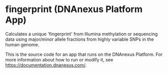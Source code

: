<!-- dx-header -->
# fingerprint (DNAnexus Platform App)

Calculates a unique 'fingerprint' from Illumina methylation or sequencing data using major/minor allele fractions from highly variable SNPs in the human genome.

This is the source code for an app that runs on the DNAnexus Platform.
For more information about how to run or modify it, see
https://documentation.dnanexus.com/.
<!-- /dx-header -->

<!--
Doesn't work. 
```

-rw-r--r-- 1 root     root     3.0K Nov  6 19:10 job-Gb4YQBj9ZYgX9xJ7J4ZKBf6k.code.sh
-rw-r--r-- 1 dnanexus dnanexus  198 Nov  6 19:09 job_input.json
-rw-r--r-- 1 root     root      41K Nov  6 19:12 snp_set
ls /
total 24K
lrwxrwxrwx   1 root   root       7 Oct 11 21:39 bin -> usr/bin
drwxr-xr-x   1 root   root       0 Oct 11 21:47 boot
drwxr-xr-x   6 root   root     540 Nov  6 19:09 dev
drwxr-xr-x   1 root   root    3.5K Nov  6 19:09 etc
drwxr-xr-x   1 root   root      16 Oct 16 19:42 home
lrwxrwxrwx   1 root   root       7 Oct 11 21:39 lib -> usr/lib
lrwxrwxrwx   1 root   root       9 Oct 11 21:39 lib32 -> usr/lib32
lrwxrwxrwx   1 root   root       9 Oct 11 21:39 lib64 -> usr/lib64
lrwxrwxrwx   1 root   root      10 Oct 11 21:39 libx32 -> usr/libx32
drwxr-xr-x   1 root   root       0 Oct 11 21:39 media
drwxr-xr-x   1 root   root       0 Oct 11 21:39 mnt
-rw-r--r--   1 root   root       0 Nov  6 19:09 no_dstat
drwxr-xr-x   1 root   root      36 Nov  6 19:09 opt
dr-xr-xr-x 286 nobody nogroup    0 Nov  6 19:09 proc
drwxr-xr-x   1 root   root      22 Nov  6 19:09 resources
drwx------   1 root   root      58 Oct 16 19:49 root
drwxr-xr-x  23 root   root     800 Nov  6 19:10 run
lrwxrwxrwx   1 root   root       8 Oct 11 21:39 sbin -> usr/sbin
drwxr-xr-x   1 root   root      40 Oct 16 19:41 snap
drwxr-xr-x   1 root   root       0 Oct 11 21:39 srv
dr-xr-xr-x  12 nobody nogroup    0 Nov  6 19:09 sys
drwxrwxrwt   1 root   root     674 Nov  6 19:10 tmp
drwxr-xr-x   1 root   root     116 Oct 16 19:37 usr
drwxr-xr-x   1 root   root     108 Oct 11 21:41 var
Running command: python3 /resources/fingerprint/fingerprint.py --input input.bam --snp_set snp_set
Traceback (most recent call last):
  File "/resources/fingerprint/bsnp.py", line 164, in <module>
    mod_bsnp(sys.argv[1:])
  File "/resources/fingerprint/bsnp.py", line 21, in mod_bsnp
    import pysam
ImportError: No module named pysam
finished running command:
python /resources/fingerprint/bsnp.py snp_set input.bam --name input

```
-->

<!--
TODO: This app directory was automatically generated by dx-app-wizard;
please edit this Readme.md file to include essential documentation about
your app that would be helpful to users. (Also see the
Readme.developer.md.) Once you're done, you can remove these TODO
comments.

For more info, see https://documentation.dnanexus.com/developer.
-->
